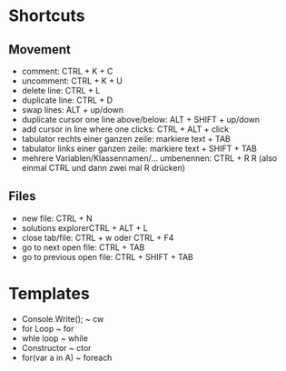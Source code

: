 # Shortcuts
## Movement 
* comment: CTRL + K + C
* uncomment: CTRL + K + U
* delete line: CTRL + L
* duplicate line: CTRL + D
* swap lines: ALT + up/down
* duplicate cursor one line above/below: ALT + SHIFT + up/down
* add cursor in line where one clicks: CTRL + ALT + click 
* tabulator rechts einer ganzen zeile: markiere text + TAB
* tabulator links einer ganzen zeile: markiere text + SHIFT + TAB
* mehrere Variablen/Klassennamen/... umbenennen: CTRL + R R (also einmal CTRL und dann zwei mal R drücken)

## Files
* new file: CTRL + N
* solutions explorerCTRL + ALT + L
* close tab/file: CTRL + w oder CTRL + F4
* go to next open file: CTRL  + TAB
* go to previous open file: CTRL + SHIFT + TAB

# Templates
* Console.Write(); ~ cw
* for Loop  ~ for
* whle loop ~ while
* Constructor ~ ctor
* for(var a in A) ~ foreach
